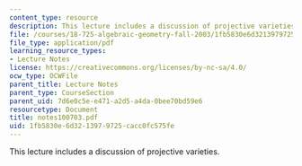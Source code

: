 ```yaml
---
content_type: resource
description: This lecture includes a discussion of projective varieties.
file: /courses/18-725-algebraic-geometry-fall-2003/1fb5830e6d3213979725cacc0fc575fe_notes100703.pdf
file_type: application/pdf
learning_resource_types:
- Lecture Notes
license: https://creativecommons.org/licenses/by-nc-sa/4.0/
ocw_type: OCWFile
parent_title: Lecture Notes
parent_type: CourseSection
parent_uid: 7d6e0c5e-e471-a2d5-a4da-0bee70bd59e6
resourcetype: Document
title: notes100703.pdf
uid: 1fb5830e-6d32-1397-9725-cacc0fc575fe
---
```

This lecture includes a discussion of projective varieties.